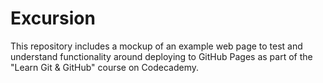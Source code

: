 # Excursion

This repository includes a mockup of an example web page to test and understand functionality around deploying to GitHub Pages as part of the "Learn Git & GitHub" course on Codecademy.